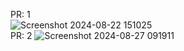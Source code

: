 PR: 1
<br>
![Screenshot 2024-08-22 151025](https://github.com/user-attachments/assets/af462d0b-59c1-445c-853e-1e124b8997d2)
<br>
PR: 2
![Screenshot 2024-08-27 091911](https://github.com/user-attachments/assets/3431daa7-3517-47af-859d-00fbb0ad4643)
